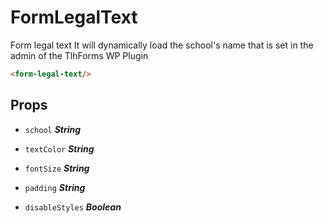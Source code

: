 
# FormLegalText
Form legal text
It will dynamically load the school's name that is set in the admin of the TlhForms WP Plugin

```html
<form-legal-text/>
```

## Props


- `school` ***String***

  

- `textColor` ***String***

  

- `fontSize` ***String***

  

- `padding` ***String***

  

- `disableStyles` ***Boolean***

  







